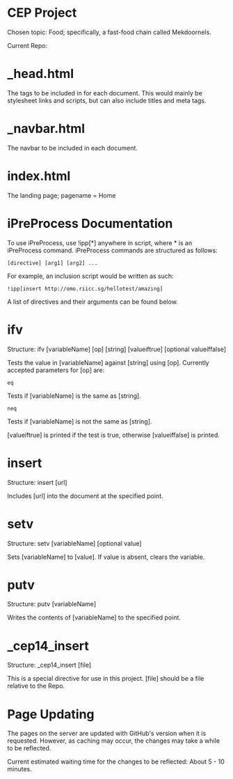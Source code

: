 CEP Project
===========

Chosen topic: Food; specifically, a fast-food chain called Mekdoornels.

Current Repo:

_head.html
==========
The tags to be included in <head> for each document. This would mainly be stylesheet links and scripts, but can also include titles and meta tags.

_navbar.html
============
The navbar to be included in each document.

index.html
==========
The landing page; pagename = Home

iPreProcess Documentation
=========================

To use iPreProcess, use !ipp[*] anywhere in script, where * is an iPreProcess command.
iPreProcess commands are structured as follows:

	[directive] [arg1] [arg2] ...

For example, an inclusion script would be written as such:

	!ipp[insert http://omo.riicc.sg/hellotest/amazing]

A list of directives and their arguments can be found below.

ifv
===
Structure: ifv [variableName] [op] [string] [valueiftrue] [optional valueiffalse]

Tests the value in [variableName] against [string] using [op]. Currently accepted parameters for [op] are:

	eq

Tests if [variableName] is the same as [string].

	neq

Tests if [variableName] is not the same as [string].

[valueiftrue] is printed if the test is true, otherwise [valueiffalse] is printed.

insert
======
Structure: insert [url]

Includes [url] into the document at the specified point.

setv
====
Structure: setv [variableName] [optional value]

Sets [variableName] to [value]. If value is absent, clears the variable.

putv
====
Structure: putv [variableName]

Writes the contents of [variableName] to the specified point.

_cep14_insert
=============
Structure: _cep14_insert [file]

This is a special directive for use in this project. [file] should be a file relative to the Repo.



Page Updating
=============
The pages on the server are updated with GitHub's version when it is requested. However, as caching may occur, the changes may take a while to be reflected.

Current estimated waiting time for the changes to be reflected: About 5 - 10 minutes.
